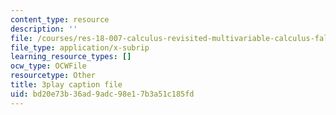 ```yaml
---
content_type: resource
description: ''
file: /courses/res-18-007-calculus-revisited-multivariable-calculus-fall-2011/bd20e73b36ad9adc98e17b3a51c185fd_nFf_SJRwfaY.srt
file_type: application/x-subrip
learning_resource_types: []
ocw_type: OCWFile
resourcetype: Other
title: 3play caption file
uid: bd20e73b-36ad-9adc-98e1-7b3a51c185fd
---
```

